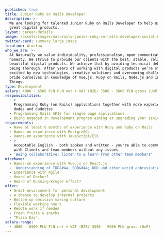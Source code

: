 ```yaml
---
published: true
title: Junior Ruby on Rails Developer
description: >-
  We are looking for talented Junior Ruby on Rails Developer to help us build
  great digital products.
layout: career-details
image: /assets/images/naturaily-junior-ruby-on-rails-developer-social-media.png
twitter-card: summary_large_image
location: Wrocław
who_we_are: >-
  At Naturaily we value individuality, professionalism, open communication and
  honesty. We strive to provide our clients with the best, stable, reliable and
  beautiful digital products. We achieve that by avoiding technical debt and
  being thorough. After years of working with digital products we’re still
  excited by new technologies, creative solutions and overcoming challenges. We
  pride ourselves in knowledge of Vue.js, Ruby on Rails, Node.js and Internet of
  Things.
type: Development
salary: 4000 - 6500 PLN PLN net + VAT (B2B/ 3500 - 5600 PLN gross (UoP)
responsibilities:
  - >-
    Programming Ruby (on Rails) applications together with more experienced
    dudes and dudettes
  - Programming Rails APIs for single page applications
  - Being engaged in development program aiming at upgrading your seniority
requirements:
  - Have at least 6 months of experience with Ruby and Ruby on Rails
  - Hands-on experience with PostgreSQL
  - Hands-on experience with JavaScript/ES6
  - >-
    Acceptable English - both spoken and written - you're able to communicate
    with Clients and team members without any issues
  - 'Being collaborative: listen to & learn from other team members'
nicehave:
  - Hands-on experience with Vue.js or React.js
  - 'Understanding of TDD&#44; BDD&#44; DDD and other weird abbreviations'
  - Experience with Agile
  - Heard of Docker?
  - Heard of Dunning-Kruger effect?
offer:
  - Great environment for personal development
  - A chance to develop internal projects
  - Bottom-up decision making culture
  - Flexible working hours
  - Remote work if needed
  - Fresh fruits & snacks
  - “Pizza Day".
salary-range:
  - 4000 - 6500 PLN PLN net + VAT (B2B/ 3500 - 5600 PLN gross (UoP)
---
```


